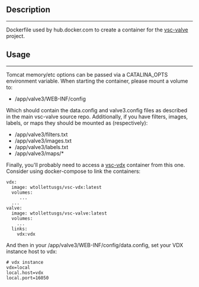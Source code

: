 ## Description
---
Dockerfile used by hub.docker.com to create a container for the [vsc-valve](https://github.com/usgs/vsc-valve) project.

## Usage
---
Tomcat memory/etc options can be passed via a CATALINA_OPTS environment variable. When starting the container, please mount a volume to:

* /app/valve3/WEB-INF/config

Which should contain the data.config and valve3.config files as described in the main vsc-valve source repo. Additionally, if you have filters, images, labels, or maps they should be mounted as (respectively):

* /app/valve3/filters.txt
* /app/valve3/images.txt
* /app/valve3/labels.txt
* /app/valve3/maps/*

Finally, you'll probably need to access a [vsc-vdx](https://hub.docker.com/r/wtollettusgs/vsc-vdx) container from this one. Consider using docker-compose to link the containers:

```
vdx:
  image: wtollettusgs/vsc-vdx:latest
  volumes:
     ...
  ...
valve:
  image: wtollettusgs/vsc-valve:latest
  volumes:
    ...
  links:
    vdx:vdx
```
And then in your /app/valve3/WEB-INF/config/data.config, set your VDX instance host to vdx:
```
# vdx instance
vdx=local
local.host=vdx
local.port=16050
```